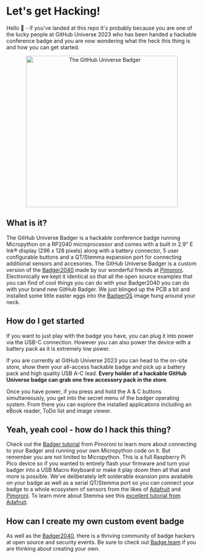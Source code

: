 # Let's get Hacking!

Hello 👋 - if you've landed at this repo it's probably because you are one of the lucky people at GitHub Universe 2023 who has been handed a hackable conference badge and you are now wondering what the heck this thing is and how you can get started.

<p align="center"><img src="https://github.com/badger2040/home/assets/856858/6ddd3d91-0e22-4a5c-9367-2bdfacd73127" alt="The GitHub Universe Badger" width="400px"/></p>

## What is it?
The GitHub Universe Badger is a hackable conference badge running Micropython on a RP2040 microprocessor and comes with a built in 2.9" E Ink® display (296 x 128 pixels) along with a battery connector, 5 user configurable buttons and a QT/Stemma expansion port for connecting additional sensors and accesories.  The GitHub Universe Badger is a custom version of the [Badger2040](https://learn.pimoroni.com/article/getting-started-with-badger-2040) made by our wonderful friends at [Pimoroni](https://pimoroni.com/). Electronically we kept it identical so that all the open source examples that you can find of cool things you can do with your Badger2040 you can do with your brand new GitHub Badger.  We just blinged up the PCB a bit and installed some little easter eggs into the [BadgerOS](https://github.com/pimoroni/badger2040) image hung around your neck.

## How do I get started
If you want to just play with the badge you have, you can plug it into power via the USB-C connection.  However you can also power the device with a battery pack as it is extremely low power.

If you are currently at GitHub Universe 2023 you can head to the on-site store, show them your all-access hackable badge and pick up a battery pack and high quality USB A-C lead. **Every holder of a hackable GitHub Universe badge can grab one free accessory pack in the store**.

Once you have power, if you press and hold the A & C buttons simultaneously, you get into the secret menu of the badger operating system.  From there you can explore the installed applications including an eBook reader, ToDo list and image viewer.

## Yeah, yeah cool - how do I hack this thing?
Check out the [Badger tutorial](https://learn.pimoroni.com/article/getting-started-with-badger-2040) from Pimoroni to learn more about connecting to your Badger and running your own Micropython code on it.  But remember you are not limited to Micropython.  This is a full Raspberry Pi Pico device so if you wanted to entirely flash your firmware and turn your badger into a USB Macro Keyboard or make it play doom then all that and more is possible.  We've deliberately left solderable exansion pins available on your badge as well as a serial QT/Stemma port so you can connect your badge to a whole ecosystem of sensors from the likes of [Adafruit](https://www.adafruit.com/) and [Pimoroni](https://pimoroni.com/).  To learn more about Stemma see this [excellent tutorial from Adafruit](https://learn.adafruit.com/introducing-adafruit-stemma-qt/what-is-stemma).

## How can I create my own custom event badge
As well as the [Badger2040](https://learn.pimoroni.com/article/getting-started-with-badger-2040), there is a thriving community of badge hackers at open source and security events.  Be sure to check out [Badge.team](https://badge.team/) if you are thinking about creating your own.

